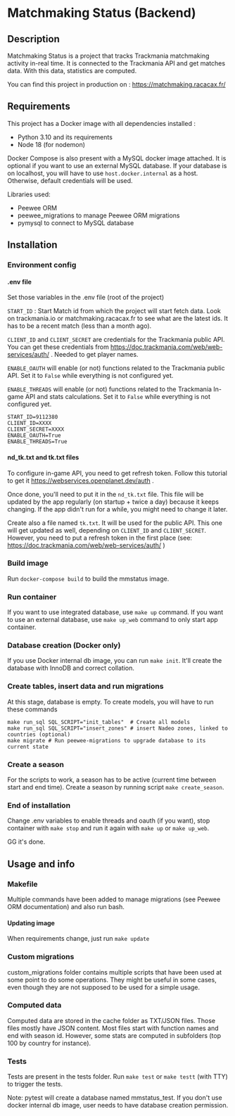 # Matchmaking Status (Backend)
## Description
Matchmaking Status is a project that tracks Trackmania matchmaking activity in-real time. It is connected to the Trackmania API and get matches data. With this data, statistics are computed.

You can find this project in production on : https://matchmaking.racacax.fr/

## Requirements
This project has a Docker image with all dependencies installed :

- Python 3.10 and its requirements
- Node 18 (for nodemon)

Docker Compose is also present with a MySQL docker image attached. It is optional if you want to use an external MySQL database. If your database is on localhost, you will have to use `host.docker.internal` as a host. Otherwise, default credentials will be used.

Libraries used:
- Peewee ORM
- peewee_migrations to manage Peewee ORM migrations
- pymysql to connect to MySQL database
## Installation
### Environment config
#### .env file
Set those variables in the .env file (root of the project)

`START_ID` : Start Match id from which the project will start fetch data. Look on trackmania.io or matchmaking.racacax.fr to see what are the latest ids. It has to be a recent match (less than a month ago).

`CLIENT_ID` and `CLIENT_SECRET` are credentials for the Trackmania public API. You can get these credentials from https://doc.trackmania.com/web/web-services/auth/ . Needed to get player names.

`ENABLE_OAUTH` will enable (or not) functions related to the Trackmania public API. Set it to `False` while everything is not configured yet.

`ENABLE_THREADS` will enable (or not) functions related to the Trackmania In-game API and stats calculations. Set it to `False` while everything is not configured yet.
```
START_ID=9112380
CLIENT_ID=XXXX
CLIENT_SECRET=XXXX
ENABLE_OAUTH=True
ENABLE_THREADS=True
```
#### nd_tk.txt and tk.txt files
To configure in-game API, you need to get refresh token. Follow this tutorial to get it https://webservices.openplanet.dev/auth .

Once done, you'll need to put it in the `nd_tk.txt` file. This file will be updated by the app regularly (on startup + twice a day) because it keeps changing. If the app didn't run for a while, you might need to change it later.

Create also a file named `tk.txt`. It will be used for the public API. This one will get updated as well, depending on `CLIENT_ID` and `CLIENT_SECRET`.
However, you need to put a refresh token in the first place (see: https://doc.trackmania.com/web/web-services/auth/ )
### Build image
Run `docker-compose build` to build the mmstatus image.
### Run container
If you want to use integrated database, use `make up` command. If you want to use an external database, use `make up_web` command to only start app container.
### Database creation (Docker only)
If you use Docker internal db image, you can run `make init`. It'll create the database with InnoDB and correct collation.
### Create tables, insert data and run migrations
At this stage, database is empty. To create models, you will have to run these commands
```shell
make run_sql SQL_SCRIPT="init_tables"  # Create all models
make run_sql SQL_SCRIPT="insert_zones" # insert Nadeo zones, linked to countries (optional)
make migrate # Run peewee-migrations to upgrade database to its current state
```
### Create a season
For the scripts to work, a season has to be active (current time between start and end time).
Create a season by running script `make create_season`.
### End of installation
Change .env variables to enable threads and oauth (if you want), stop container with `make stop` and run it again with `make up` or `make up_web`.

GG it's done.

## Usage and info
### Makefile
Multiple commands have been added to manage migrations (see Peewee ORM documentation) and also run bash.
#### Updating image
When requirements change, just run `make update`
### Custom migrations
custom_migrations folder contains multiple scripts that have been used at some point to do some operations. 
They might be useful in some cases, even though they are not supposed to be used for a simple usage.
### Computed data
Computed data are stored in the cache folder as TXT/JSON files. Those files mostly have JSON content.
Most files start with function names and end with season id. However, some stats are computed in subfolders (top 100 by country for instance).
### Tests
Tests are present in the tests folder. Run `make test` or `make testt` (with TTY) to trigger the tests.

Note: pytest will create a database named mmstatus_test. If you don't use docker internal db image, user needs to have database creation permission.